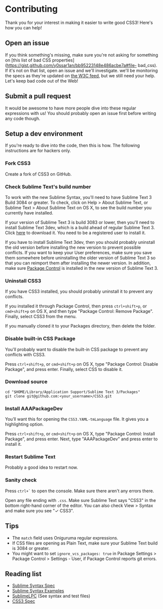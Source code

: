 # Contributing

Thank you for your interest in making it easier to write good CSS3! Here's how
you can help!

## Open an issue

If you think something's missing, make sure you're not asking for something on
[this list of bad CSS
properties](https://gist.github.com/y0ssar1an/bb95223148e486acbe7a#file-
bad_css). If it's not on that list, open an issue and we'll investigate. we'll
be monitoring the specs as they're updated on [the W3C
feed](http://www.w3.org/Style/CSS/current-work.en.html), but we still need your
help. Let's keep bad code out of the Web!

## Submit a pull request

It would be awesome to have more people dive into these regular expressions with
us! You should probably open an issue first before writing any code though.

## Setup a dev environment

If you're ready to dive into the code, then this is how. The following
instructions are for hackers only.

### Fork CSS3

Create a fork of CSS3 on GitHub.

### Check Sublime Text's build number

To work with the new Sublime Syntax, you'll need to have Sublime Text 3 Build
3084 or greater. To check, click on Help > About Sublime Text, or Sublime Text >
About Sublime Text on OS X, to see the build number you currently have
installed.

If your version of Sublime Text 3 is build 3083 or lower, then you'll need to
install Sublime Text 3dev, which is a build ahead of regular Sublime Text 3.
Click [here](http://www.sublimetext.com/3dev) to download it. You need to be a
registered user to install it.

If you have to install Sublime Text 3dev, then you should probably uninstall the
old version before installing the new version to prevent possible conflicts. If
you want to keep your User preferences, make sure you save them somewhere before
uninstalling the older version of Sublime Text 3 so that you can reimport them
after installing the newer version. In addition, make sure [Package
Control]((https://packagecontrol.io/installation)) is installed in the new
version of Sublime Text 3.

### Uninstall CSS3

If you have CSS3 installed, you should probably uninstall it to prevent any
conflicts.

If you installed it through Package Control, then press `ctrl+shift+p`, or
`cmd+shift+p` on OS X, and then type "Package Control: Remove Package". Finally,
select CSS3 from the menu.

If you manually cloned it to your Packages directory, then delete the folder.

### Disable built-in CSS Package

You'll probably want to disable the built-in CSS package to prevent any
conflicts with CSS3.

Press `ctrl+shift+p`, or `cmd+shift+p` on OS X, type "Package Control: Disable
Package", and press enter. Finally, select CSS to disable it.

### Download source

```
cd "$HOME/Library/Application Support/Sublime Text 3/Packages"
git clone git@github.com:<your_username>/CSS3.git
```

### Install AAAPackageDev

You’ll want this for opening the `CSS3.YAML-tmLanguage` file. It gives you a
highlighting option.

Press `ctrl+shift+p`, or `cmd+shift+p` on OS X, type "Package Control: Install
Package", and press enter. Next, type "AAAPackageDev" and press enter to install
it.

### Restart Sublime Text

Probably a good idea to restart now.

### Sanity check

Press `` ctrl+` `` to open the console. Make sure there aren't any errors there.

Open any file ending with `.css`. Make sure Sublime Text says "CSS3" in the
bottom right-hand corner of the editor. You can also check View > Syntax and
make sure you see "✓ CSS3".

## Tips

* The `match` field uses Oniguruma regular expressions.
* If CSS files are opening as Plain Text, make sure your Sublime Text build is
3084 or greater.
* You might want to set `ignore_vcs_packages: true` in Package Settings >
Package Control > Settings - User, if Package Control reports git errors.

## Reading list

* [Sublime Syntax Spec](http://www.sublimetext.com/docs/3/syntax.html)
* [Sublime Syntax Examples](https://github.com/sublimehq/Packages)
* [SublimeLPC](https://github.com/abathur/SublimeLPC) (See syntax and test files)
* [CSS3 Spec](http://www.w3.org/Style/CSS/current-work.en.html)
